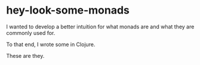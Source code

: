 # hey-look-some-monads

I wanted to develop a better intuition for what monads are and what they are commonly used for.

To that end, I wrote some in Clojure.

These are they.
